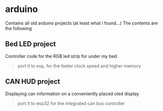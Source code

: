 # arduino
Contains all old arduino projects (at least what i found...)
The contents are the following
## Bed LED project
Controller code for the RGB led strip for under my bed
>port it to esp, for the faster clock speed and higher memory
## CAN HUD project
Displaying can information on a conveniently placed oled display
>port it to esp32 for the integrated can bus controller
